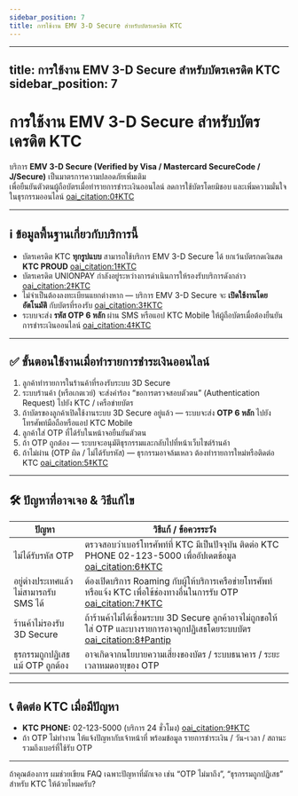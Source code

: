 ```yaml
---
sidebar_position: 7
title: การใช้งาน EMV 3-D Secure สำหรับบัตรเครดิต KTC
---
```


***

title: การใช้งาน EMV 3-D Secure สำหรับบัตรเครดิต KTC
sidebar\_position: 7
--------------------

# การใช้งาน EMV 3-D Secure สำหรับบัตรเครดิต KTC

บริการ **EMV 3-D Secure (Verified by Visa / Mastercard SecureCode / J/Secure)** เป็นมาตรการความปลอดภัยเพิ่มเติม\
เพื่อยืนยันตัวตนผู้ถือบัตรเมื่อทำรายการชำระเงินออนไลน์ ลดการใช้บัตรโดยมิชอบ และเพิ่มความมั่นใจในธุรกรรมออนไลน์  [oai\_citation:0‡KTC](https://www.ktc.co.th/support/faq/secure-epay?utm_source=chatgpt.com)

***

## ℹ️ ข้อมูลพื้นฐานเกี่ยวกับบริการนี้

* บัตรเครดิต KTC **ทุกรูปแบบ** สามารถใช้บริการ EMV 3-D Secure ได้ ยกเว้นบัตรกดเงินสด **KTC PROUD**  [oai\_citation:1‡KTC](https://www.ktc.co.th/support/faq/secure-epay?utm_source=chatgpt.com)
* บัตรเครดิต UNIONPAY กำลังอยู่ระหว่างการดำเนินการให้รองรับบริการดังกล่าว  [oai\_citation:2‡KTC](https://www.ktc.co.th/support/faq/secure-epay?utm_source=chatgpt.com)
* ไม่จำเป็นต้องลงทะเบียนแยกต่างหาก — บริการ EMV 3-D Secure จะ **เปิดใช้งานโดยอัตโนมัติ** กับบัตรที่รองรับ  [oai\_citation:3‡KTC](https://www.ktc.co.th/support/faq/secure-epay?utm_source=chatgpt.com)
* ระบบจะส่ง **รหัส OTP 6 หลัก** ผ่าน SMS หรือแอป KTC Mobile ให้ผู้ถือบัตรเมื่อต้องยืนยันการชำระเงินออนไลน์  [oai\_citation:4‡KTC](https://www.ktc.co.th/support/faq/secure-epay?utm_source=chatgpt.com)

***

## ✅ ขั้นตอนใช้งานเมื่อทำรายการชำระเงินออนไลน์

1. ลูกค้าทำรายการในร้านค้าที่รองรับระบบ 3D Secure
2. ระบบร้านค้า (หรือเกตเวย์) จะส่งคำร้อง “ขอการตรวจสอบตัวตน” (Authentication Request) ไปยัง KTC / เครือข่ายบัตร
3. ถ้าบัตรของลูกค้าเปิดใช้งานระบบ 3D Secure อยู่แล้ว — ระบบจะส่ง **OTP 6 หลัก** ไปยังโทรศัพท์มือถือหรือแอป KTC Mobile
4. ลูกค้าใส่ OTP ที่ได้รับในหน้าจอยืนยันตัวตน
5. ถ้า OTP ถูกต้อง — ระบบจะอนุมัติธุรกรรมและกลับไปที่หน้าเว็บไซต์ร้านค้า
6. ถ้าไม่ผ่าน (OTP ผิด / ไม่ได้รับรหัส) — ธุรกรรมอาจล้มเหลว ต้องทำรายการใหม่หรือติดต่อ KTC  [oai\_citation:5‡KTC](https://www.ktc.co.th/support/faq/secure-epay?utm_source=chatgpt.com)

***

## 🛠️ ปัญหาที่อาจเจอ & วิธีแก้ไข

| ปัญหา                                  | วิธีแก้ / ข้อควรระวัง                                                                                                                                                                             |
| -------------------------------------- | ------------------------------------------------------------------------------------------------------------------------------------------------------------------------------------------------- |
| ไม่ได้รับรหัส OTP                      | ตรวจสอบว่าเบอร์โทรศัพท์ที่ KTC มีเป็นปัจจุบัน ติดต่อ KTC PHONE 02-123-5000 เพื่ออัปเดตข้อมูล  [oai\_citation:6‡KTC](https://www.ktc.co.th/support/faq/secure-epay?utm_source=chatgpt.com)         |
| อยู่ต่างประเทศแล้วไม่สามารถรับ SMS ได้ | ต้องเปิดบริการ Roaming กับผู้ให้บริการเครือข่ายโทรศัพท์ หรือแจ้ง KTC เพื่อใช้ช่องทางอื่นในการรับ OTP  [oai\_citation:7‡KTC](https://www.ktc.co.th/support/faq/secure-epay?utm_source=chatgpt.com) |
| ร้านค้าไม่รองรับ 3D Secure             | ถ้าร้านค้าไม่ได้เชื่อมระบบ 3D Secure ลูกค้าอาจไม่ถูกขอให้ใส่ OTP และบางรายการอาจถูกปฏิเสธโดยระบบบัตร  [oai\_citation:8‡Pantip](https://pantip.com/topic/38032905?utm_source=chatgpt.com)          |
| ธุรกรรมถูกปฏิเสธแม้ OTP ถูกต้อง        | อาจเกิดจากนโยบายความเสี่ยงของบัตร / ระบบธนาคาร / ระยะเวลาหมดอายุของ OTP                                                                                                                           |

***

## 📞 ติดต่อ KTC เมื่อมีปัญหา

* **KTC PHONE:** 02-123-5000 (บริการ 24 ชั่วโมง)  [oai\_citation:9‡KTC](https://www.ktc.co.th/support/faq/secure-epay?utm_source=chatgpt.com)
* ถ้า OTP ไม่ทำงาน ให้แจ้งปัญหากับเจ้าหน้าที่ พร้อมข้อมูล รายการชำระเงิน / วัน-เวลา / สถานะ รวมถึงเบอร์ที่ใช้รับ OTP

***

ถ้าคุณต้องการ ผมช่วยเขียน FAQ เฉพาะปัญหาที่มักเจอ เช่น “OTP ไม่มาถึง”, “ธุรกรรมถูกปฏิเสธ” สำหรับ KTC ให้ด้วยไหมครับ?
